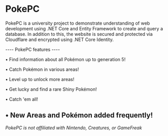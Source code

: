 # PokePC
PokePC is a university project to demonstrate understanding of web development using .NET Core and Entity Framework to create and query a database.
In addition to this, the website is secured and protected via Cloudflare and encrypted using .NET Core Identity.

---- PokePC features ----

• Find information about all Pokémon up to generation 5!

• Catch Pokémon in various areas!

• Level up to unlock more areas!

• Get lucky and find a rare Shiny Pokémon!

• Catch 'em all!

• New Areas and Pokémon added frequently!
-------------------------




*PokePC is not affiliated with Nintendo, Creatures, or GameFreak*
